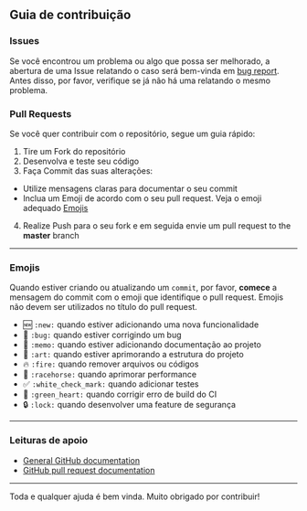 ## Guia de contribuição

### Issues
Se você encontrou um problema ou algo que possa ser melhorado, a abertura de uma Issue relatando o caso será bem-vinda em [bug report](https://github.com/yurinb/mussum_2.0-API/issues). Antes disso, por favor, verifique se já não há uma relatando o mesmo problema.

### Pull Requests
Se você quer contribuir com o repositório, segue um guia rápido:

1. Tire um Fork do repositório
2. Desenvolva e teste seu código
3. Faça Commit das suas alterações:
* Utilize mensagens claras para documentar o seu commit
* Inclua um Emoji de acordo com o seu pull request. Veja o emoji adequado [Emojis](#emojis)
4. Realize Push para o seu fork e em seguida envie um pull request to the **master** branch
***

### Emojis

Quando estiver criando ou atualizando um <code>commit</code>, por favor, **comece** a mensagem do commit com o emoji que identifique o pull request. Emojis não devem ser utilizados no título do pull request.

* :new: `:new:` quando estiver adicionando uma nova funcionalidade
* :bug: `:bug:` quando estiver corrigindo um bug
* :memo: `:memo:` quando estiver adicionando documentação ao projeto
* :art: `:art:` quando estiver aprimorando a estrutura do projeto
* :fire: `:fire:` quando remover arquivos ou códigos
* :racehorse: `:racehorse:` quando aprimorar performance
* :white_check_mark: `:white_check_mark:` quando adicionar testes
* :green_heart: `:green_heart:` quando corrigir erro de build do CI
* :lock: `:lock:` quando desenvolver uma feature de segurança
***

### Leituras de apoio
+ [General GitHub documentation](https://help.github.com/)
+ [GitHub pull request documentation](https://help.github.com/send-pull-requests/)
***

Toda e qualquer ajuda é bem vinda.
Muito obrigado por contribuir!

